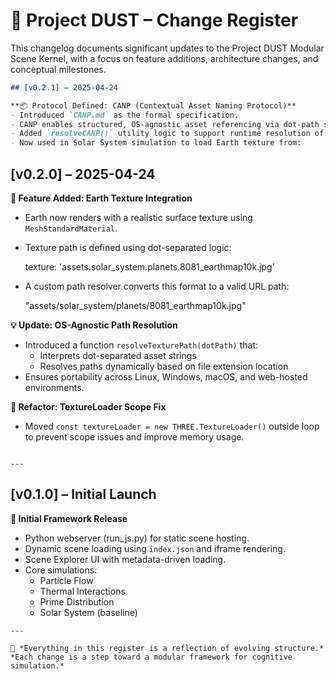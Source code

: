 # 📜 Project DUST – Change Register

This changelog documents significant updates to the Project DUST Modular Scene Kernel, with a focus on feature additions, architecture changes, and conceptual milestones.


```markdown
## [v0.2.1] – 2025-04-24

**📦 Protocol Defined: CANP (Contextual Asset Naming Protocol)**
- Introduced `CANP.md` as the formal specification.
- CANP enables structured, OS-agnostic asset referencing via dot-path semantics.
- Added `resolveCANP()` utility logic to support runtime resolution of semantic paths.
- Now used in Solar System simulation to load Earth texture from:

```

## [v0.2.0] – 2025-04-24

**🔭 Feature Added: Earth Texture Integration**
- Earth now renders with a realistic surface texture using `MeshStandardMaterial`.
- Texture path is defined using dot-separated logic:

  texture: 'assets.solar_system.planets.8081_earthmap10k.jpg'

- A custom path resolver converts this format to a valid URL path:

  "assets/solar_system/planets/8081_earthmap10k.jpg"


**💡 Update: OS-Agnostic Path Resolution**
- Introduced a function `resolveTexturePath(dotPath)` that:
  - Interprets dot-separated asset strings
  - Resolves paths dynamically based on file extension location
- Ensures portability across Linux, Windows, macOS, and web-hosted environments.

**🧱 Refactor: TextureLoader Scope Fix**
- Moved `const textureLoader = new THREE.TextureLoader()` outside loop to prevent scope issues and improve memory usage.

```

---
```
## [v0.1.0] – Initial Launch

**🧪 Initial Framework Release**
- Python webserver (run_js.py) for static scene hosting.
- Dynamic scene loading using `index.json` and iframe rendering.
- Scene Explorer UI with metadata-driven loading.
- Core simulations:
  - Particle Flow
  - Thermal Interactions
  - Prime Distribution
  - Solar System (baseline)
```
---

🧠 *Everything in this register is a reflection of evolving structure.*  
*Each change is a step toward a modular framework for cognitive simulation.*

```
